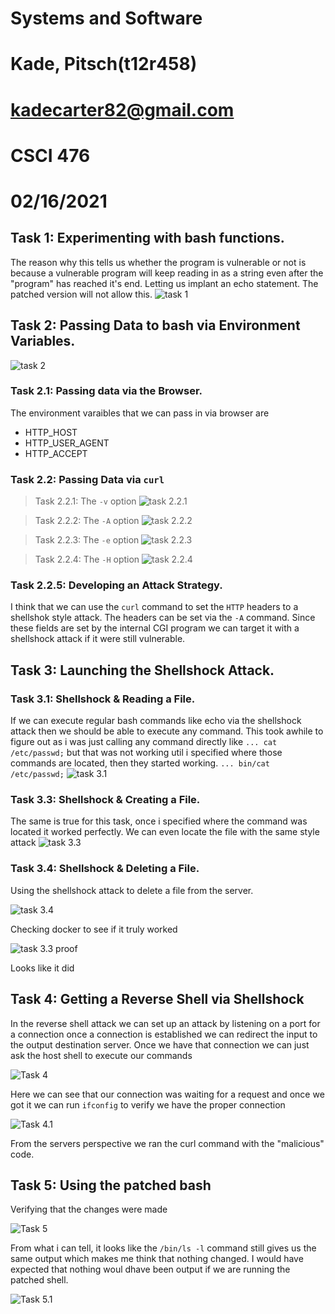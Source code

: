 # Systems and Software
# Kade, Pitsch(t12r458)
# kadecarter82@gmail.com
# CSCI 476
# 02/16/2021


## Task 1: Experimenting with bash functions.
The reason why this tells us whether the program is vulnerable or not is because a vulnerable program will keep reading in as a string even after the "program" has reached it's end. Letting us implant an echo statement. The patched version will not allow this.
![task 1](task1.png)

## Task 2: Passing Data to bash via Environment Variables.
![task 2](task2.png)

### Task 2.1: Passing data via the Browser.
The environment varaibles that we can pass in via browser are
* HTTP_HOST
* HTTP_USER_AGENT
* HTTP_ACCEPT

### Task 2.2: Passing Data via `curl`

>Task 2.2.1: The `-v` option
![task 2.2.1](task2.2.1.png)

>Task 2.2.2: The `-A` option
![task 2.2.2](task2.2.2.png)

>Task 2.2.3: The `-e` option
![task 2.2.3](task2.2.3.png)

>Task 2.2.4: The `-H` option
![task 2.2.4](task2.2.4.png)

### Task 2.2.5: Developing an Attack Strategy.
I think that we can use the `curl` command to set the `HTTP` headers to a shellshok style attack. The headers can be set via the `-A` command. Since these fields are set by the internal CGI program we can target it with a shellshock attack if it were still vulnerable.

## Task 3: Launching the Shellshock Attack.

### Task 3.1: Shellshock & Reading a File.
If we can execute regular bash commands like echo via the shellshock attack then we should be able to execute any command. This took awhile to figure out as i was just calling any command directly like `... cat /etc/passwd;`
but that was not working util i specified where those commands are located, then they started working.
`... bin/cat /etc/passwd;`
![task 3.1](task3.1.png)

### Task 3.3: Shellshock & Creating a File.
The same is true for this task, once i specified where the command was located it worked perfectly.
We can even locate the file with the same style attack
![task 3.3](task3.3.png)

### Task 3.4: Shellshock & Deleting a File.
Using the shellshock attack to delete a file from the server.

![task 3.4](task3.4.png)

Checking docker to see if it truly worked

![task 3.3 proof](task3.3proof.png)

Looks like it did

## Task 4: Getting a Reverse Shell via Shellshock
In the reverse shell attack we can set up an attack by listening on a port for a connection once a connection is established we can redirect the input to the output destination server. Once we have that connection we can just ask the host shell to execute our commands

![Task 4](task4.1.png)

Here we can see that our connection was waiting for a request and once we got it we can run `ifconfig` to verify we have the proper connection

![Task 4.1](task4.2.png)

From the servers perspective we ran the curl command with the "malicious" code.

## Task 5: Using the patched bash
Verifying that the changes were made

![Task 5](task5.png)

From what i can tell, it looks like the `/bin/ls -l` command still gives us the same output which makes me think that nothing changed. I would have expected that nothing woul dhave been output if we are running the patched shell.

![Task 5.1](task5.1.png)
